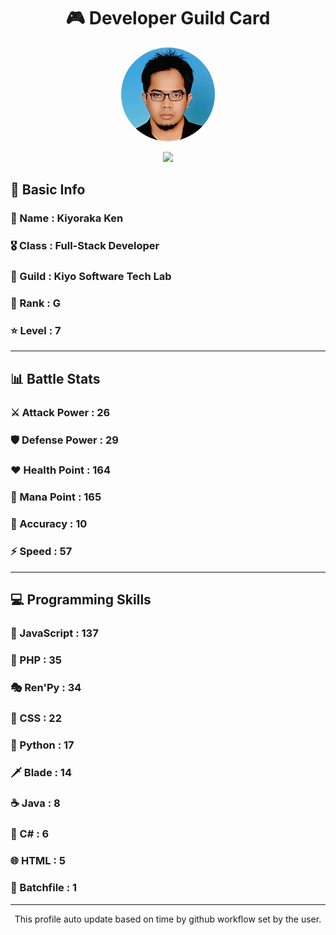 <div align="center">

# 🎮 Developer Guild Card

<!-- Replace with your profile image -->
<img src="./assets/profile.png" width="150" height="150" style="border-radius: 50%"/>

![](https://komarev.com/ghpvc/?username=Kiyoraka&style=flat)
</div>

##  📌 Basic Info
### 👤 Name : Kiyoraka Ken
### 🎖️ Class : Full-Stack Developer
### 🎪 Guild : Kiyo Software Tech Lab 
### 🔰 Rank : G 
### ⭐ Level : 7

---
## 📊 Battle Stats

### ⚔️ Attack Power  : 26 
### 🛡️ Defense Power : 29 
### ❤️ Health Point  : 164 
### 🔮 Mana Point    : 165 
### 🎯 Accuracy      : 10 
### ⚡ Speed         : 57

---
## 💻 Programming Skills

### 📜 JavaScript : 137
### 🐘 PHP : 35
### 🎭 Ren'Py : 34
### 🎨 CSS : 22
### 🐍 Python : 17
### 🗡️ Blade : 14
### ☕ Java : 8
### 🎯 C# : 6
### 🌐 HTML : 5
### 📝 Batchfile : 1
---
<div align="center">
  This profile auto update based on time by github workflow set by the user.
</div>
